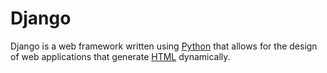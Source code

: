 # Django

Django is a web framework written using [Python](/wiki/Python) that allows for the design of web applications that generate [HTML](/wiki/HTML) dynamically.































































































































































































































































































































































































































































































































